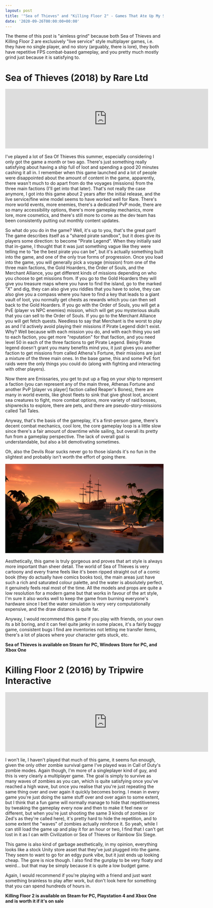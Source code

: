 ```yaml
---
layout: post
title: '"Sea of Thieves" and "Killing Floor 2" - Games That Ate Up My Summer'
date: '2020-09-26T00:00:00+00:00'
---
```

The theme of this post is "aimless grind" because both Sea of Thieves and Killing Floor 2 are exclusively "live service" style multiplayer games, i.e. they have no single player, and no story (arguably, there is lore), they both have repetitive FPS combat-based gameplay, and you pretty much mostly grind just because it is satisfying to.

# Sea of Thieves (2018) by Rare Ltd

<iframe src="https://store.steampowered.com/widget/1172620/" frameborder="0" width="646" height="190"></iframe>

I've played a lot of Sea Of Thieves this summer, especially considering I only got the game a month or two ago. There's just something really satisfying about having a ship full of loot and spending a good 20 minutes cashing it all in. I remember when this game launched and a lot of people were disappointed about the amount of content in the game, apparently, there wasn't much to do apart from do the voyages (missions) from the three main factions (I'll get into that later). That's not really the case anymore, I got into this game about 2 years after the initial release, and the live service/fine wine model seems to have worked well for Rare. There's more world events, more enemies, there's a dedicated PvP mode, there are so many accessibility options, there's more gameplay mechanics, more lore, more cosmetics, and there's still more to come as the dev team has been consistently putting out monthly content updates. 

So what do you do in the game? Well, it's up to you, that's the great part! The game describes itself as a "shared pirate sandbox", but it does give its players some direction: to become "Pirate Legend". When they initially said that in-game, I thought that it was just something vague like they were telling me to "be the best pirate you can be", but it's actually something built into the game, and one of the only true forms of progression. Once you load into the game, you will generally pick a voyage (mission) from one of the three main factions, the Gold Hoarders, the Order of Souls, and the Merchant Alliance, you get different kinds of missions depending on who you choose to get missions from. If you go to the Gold Hoarders they will give you treasure maps where you have to find the island, go to the marked "X" and dig, they can also give you riddles that you have to solve, they can also give you a compass where you have to find a key that leads to a giant vault of loot, you normally get chests as rewards which you can then sell back to the Gold Hoarders. If you go with the Order of Souls, you will get a PvE (player vs NPC enemies) mission, which will get you mysterious skulls that you can sell to the Order of Souls. If you go to the Merchant Alliance you will get fetch quests. Needless to say that Merchant is the worst to play as and I'd actively avoid playing their missions if Pirate Legend didn't exist. Why? Well because with each mission you do, and with each thing you sell to each faction, you get more "reputation" for that faction, and you need level 50 in each of the three factions to get Pirate Legend. Being Pirate legend doesn't grant you many benefits mind you, it just gives you another faction to get missions from called Athena's Fortune, their missions are just a mixture of the three main ones. In the base game, this and some PvE fort raids were the only things you could do (along with fighting and interacting with other players). 

Now there are Emissaries, you get to put up a flag on your ship to represent a faction (you can represent any of the main three, Athenas Fortune and another PvP [player vs player] faction called Reaper's Bones), there are many in world events, like ghost fleets to sink that give ghost loot, ancient sea creatures to fight, more combat options, more variety of raid bosses, shipwrecks to explore, there are pets, and there are pseudo-story-missions called Tall Tales. 

Anyway, that's the basis of the gameplay, it's a first-person game, there's decent combat mechanics, cool lore, the core gameplay loop is a little slow since there's a fair amount of downtime while sailing, but overall its pretty fun from a gameplay perspective. The lack of overall goal is understandable, but also a bit demotivating sometimes. 

Oh, also the Devils Roar sucks never go to those islands it's no fun in the slightest and probably isn't worth the effort of going there. 

![Sea of Thieves Screenshot](assets/posts/gtaums_sot1.png)

Aesthetically, this game is truly gorgeous and proves that art style is always more important than sheer detail. The world of Sea of Thieves is very cartoony and every frame feels like it's been ripped straight out of a comic book (they do actually have comics books too), the main areas just have such a rich and saturated colour palette, and the water is absolutely perfect, it genuinely feels real most of the time. All the models and props are quite a low resolution for a modern game but that works in favour of the art style, I'm sure it also works well to keep the game from burning everyone's hardware since I bet the water simulation is very very computationally expensive, and the draw distance is quite far. 

Anyway, I would recommend this game if you play with friends, on your own its a bit boring, and it can feel quite janky in some places, it's a fairly buggy game, consistent bugs I find are inventories not letting me transfer items, there's a lot of places where your character gets stuck, etc.

**Sea of Thieves is available on Steam for PC, Windows Store for PC, and Xbox One**

# Killing Floor 2 (2016) by Tripwire Interactive

<iframe src="https://store.steampowered.com/widget/232090/64299/" frameborder="0" width="646" height="190"></iframe>

I won't lie, I haven't played that much of this game, it seems fun enough, given the only other zombie survival game I've played was in Call of Duty's zombie modes. Again though, I'm more of a singleplayer kind of guy, and this is very clearly a multiplayer game. The goal is simply to survive as many waves of zombies as you can, which is quite satisfying once you've reached a high wave, but once you realise that you're just repeating the same thing over and over again it quickly becomes boring. I mean in every game you're just doing the same stuff over and over again to some extent, but I think that a fun game will normally manage to hide that repetitiveness by tweaking the gameplay every now and then to make it feel new or different, but when you're just shooting the same 3 kinds of zombies (or Zed's as they're called here), it's pretty hard to hide the repetition, and to some extent the "waves" of zombies actually reinforce it. So yeah, while I can still load the game up and play it for an hour or two, I find that I can't get lost in it as I can with Civilization or Sea of Thieves or Rainbow Six Siege. 

This game is also kind of garbage aesthetically, in my opinion, everything looks like a stock Unity store asset that they've just plugged into the game. They seem to want to go for an edgy punk vibe, but it just ends up looking cheap. The gore is nice though. I also find the gunplay to be very floaty and weird... but that may be simply because it is quite a low budget game.

Again, I would recommend if you're playing with a friend and just want something brainless to play after work, but don't look here for something that you can spend hundreds of hours in.

**Killing Floor 2 is available on Steam for PC, Playstation 4 and Xbox One and is worth it if it's on sale**